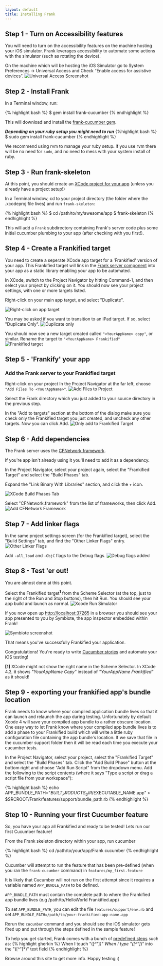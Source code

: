 ```yaml
---
layout: default
title: Installing Frank
---
```


## Step 1 - Turn on Accessibility features

You will need to turn on the accessibility features on the machine hosting your iOS simulator.  Frank leverages accessibility to automate some actions with the simulator (such as rotating the device).

On the machine which will be hosting the iOS Simulator go to System Preferences -> Universal Access
and Check “Enable access for assistive devices”.
![Universal Access Screenshot](images/screenshots/mac-universal-access.png)

## Step 2 - Install Frank
In a Terminal window, run:

{% highlight bash %}
$ gem install frank-cucumber 
{% endhighlight %}

This will download and install the [frank-cucumber gem](http://rubygems.org/gems/frank-cucumber). 

**_Depending on your ruby setup you might need to run_**
{%highlight bash %}
$ sudo gem install frank-cucumber
{% endhighlight %}

We recommend using rvm to manage your ruby setup. If you use rvm there will be no need for `sudo`, and no need to mess with your system install of ruby.

## Step 3 - Run frank-skeleton

At this point, you should create an [XCode project for your app](https://developer.apple.com/library/ios/#referencelibrary/GettingStarted/RoadMapiOS/Introduction/Introduction.html)
(unless you already have a project setup!)

In a Terminal window, cd to your project directory (the folder where the
.xcodeproj file lives) and run `frank-skeleton`: 

{% highlight bash %}
$ cd /path/to/my/awesome/app
$ frank-skeleton
{% endhighlight %}

This will add a `Frank` subdirectory containing Frank's server code plus some
initial cucumber plumbing to your app (after checking with you first!).

## Step 4 - Create a Frankified target

You need to create a seperate XCode app target for a 'Frankified'
version of your app. This Frankified target will link in the
[Frank server component](frankly.html) into your app as a static library enabling your app to be automated. 

In XCode, switch to the Project Navigator by hitting Command-1, and
then select your project by clicking on it. You should now see your
project settings, with one or more targets listed. 

Right-click on your main app target, and select "Duplicate". 

![Right-click on app target](./images/screenshots/xcode-duplicate-target.png)

You may be asked if you want to transition to an iPad target. 
If so, select "Duplicate Only". 
![Duplicate only](./images/screenshots/xcode-transition-ipad.png)

You should now see a new target created called `"<YourAppName> copy"`, or
similar. Rename the target to `"<YourAppName> Frankified"`
![Frankified target](./images/screenshots/xcode-app-frankified.png)

## Step 5 - 'Frankify' your app

### Add the Frank server to your Frankified target
Right-click on your project In the Project Navigator at the far left,
choose `"Add Files To <YourAppName>"`. 
![Add Files to Project](./images/screenshots/xcode-add-files-to-project.png)

Select the Frank directory which you just added to your source
directory in the previous step. 

In the "Add to targets" section at the bottom of the dialog make sure you
check only the Frankified target you just created, and uncheck any
other targets. Now you can click Add.
![Only add to Frankified Target](./images/screenshots/xcode-add-frank-to-target.png)


## Step 6 - Add dependencies

The Frank server uses the
[CFNetwork framework](https://developer.apple.com/library/mac/#documentation/Networking/Conceptual/CFNetwork/Introduction/Introduction.html). 

If you're app isn't already using it you'll need to add it as a dependency. 

In the Project Navigator, select your project again, select the
"Frankified Target" and select the "Build Phases" tab. 

Expand the "Link Binary With Libraries" section, and click the + icon. 

![XCode Build Phases Tab](./images/screenshots/xcode-build-phases-tab.png)

Select "CFNetwork.framework" from the list of frameworks, then click
Add. 
![Add CFNetwork Framework](./images/screenshots/xcode-add-cfnetwork.png)


## Step 7 - Add linker flags

In the same project settings screen (for the Frankified target),
select the "Build Settings" tab, and find the "Other Linker Flags" entry.  
![Other Linker Flags](./images/screenshots/xcode-other-linker-flags.png)

Add `-all_load` and `-ObjC` flags to the Debug flags.
![Debug flags added](./images/screenshots/xcode-debug-flags-added.png)

## Step 8 - Test 'er out!

You are almost done at this point. 

Select the Frankified target<sup><strong>1</strong></sup> from the Scheme Selector (at the top, just to the right of the Run and
Stop buttons), then hit Run. You should see your app build and launch as normal.
![Xcode Run Simulator](./images/screenshots/xcode-run-simulator.png)

If you now open up [http://localhost:37265](http://localhost:37265) in a browser
you should see your app presented to you by Symbiote, the app
inspector embedded within Frank! 

![Symbiote screenshot](./images/screenshots/symbiote-screen.png)

That means you've successfully Frankified your application. 

Congratulations! You're ready to write [Cucumber stories](user_stories.html) and automate
 your iOS testing!

**\[1\]** XCode might not show the right name in the Scheme Selector. In XCode 4.3, it shows *"YourAppName Copy"* instead
of *"YourAppName Frankified"* as it should!

## Step 9 - exporting your frankified app's bundle location

Frank needs to know where your compiled application bundle lives so that it can launch and relaunch the app during testing. Unfortunately by default Xcode 4 will save your compiled app bundle to a rather obscure location. One easy way to let Frank know where your compiled app bundle lives is to add a phase to your Frankified build which will write a little ruby configuration file containing the app bundle's location. If we save that file in the cucumber support folder then it will be read each time you execute your cucumber tests.

In the Project Navigator, select your project, select the "Frankified Target" and select the "Build Phases" tab. Click the "Add Build Phase" button at the bottom right and choose "Add Run Script" from the dropdown menu. Add the following to the script contents (where it says "Type a script or drag a script file from your workspace"):

{% highlight bash %}
  echo APP_BUNDLE_PATH=\"$BUILT_PRODUCTS_DIR/$EXECUTABLE_NAME.app\" > $SRCROOT/Frank/features/support/bundle_path.rb
{% endhighlight %}

## Step 10 - Running your first Cucumber feature

So, you have your app all Frankified and ready to be tested!
Lets run our first Cucumber feature!

From the Frank skeleton directory within your app, run cucumber

{% highlight bash %}
cd /path/to/your/app/Frank
cucumber
{% endhighlight %}

Cucumber will attempt to run the feature that has
been pre-defined (when you ran the `frank-cucumber` command) in `features/my_first.feature` 

It is likely that Cucumber will not run on the first attempt since it
requires a variable named `APP_BUNDLE_PATH` to be defined.

`APP_BUNDLE_PATH` must contain the complete path to where the
Frankified app bundle lives (e.g /path/to/HelloWorld Frankified.app)


To set `APP_BUNDLE_PATH`, you can edit the file
`features/support/env.rb` and set
`APP_BUNDLE_PATH=/path/to/your-frankified-app-name.app` 

Rerun the `cucumber` command and you should see the iOS simulator gets
fired up and put through the steps defined in the sample feature! 

To help you get started, Frank comes with a bunch of
[predefined steps](supplied_steps.html) such as:
{% highlight gherkin %}
When I touch "([^\"]*)"
When I type "([^\"]*)" into the "([^\"]*)" text field
{% endhighlight %}

Browse around this site to get more info. Happy testing :)
